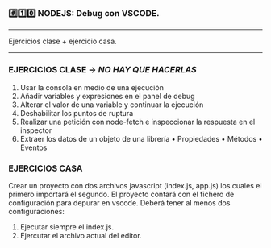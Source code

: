 ### #️⃣1️⃣0️⃣ NODEJS: Debug con VSCODE.

---

Ejercicios clase + ejercicio casa.


---


### EJERCICIOS CLASE -> *NO HAY QUE HACERLAS*
  1. Usar la consola en medio de una ejecución
  2. Añadir variables y expresiones en el panel de debug
  3. Alterar el valor de una variable y continuar la ejecución
  4. Deshabilitar los puntos de ruptura
  5. Realizar una petición con node-fetch e inspeccionar la respuesta en el inspector
  6. Extraer los datos de un objeto de una librería
  • Propiedades
  • Métodos
  • Eventos
  
### EJERCICIOS CASA
  Crear un proyecto con dos archivos javascript (index.js, app.js) los cuales el primero importará el
  segundo. El proyecto contará con el fichero de configuración para depurar en vscode. Deberá tener al
  menos dos configuraciones:
  1. Ejecutar siempre el index.js.
  2. Ejercutar el archivo actual del editor.
  

